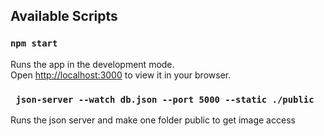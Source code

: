 
## Available Scripts

### `npm start`

Runs the app in the development mode.\
Open [http://localhost:3000](http://localhost:3000) to view it in your browser.


### ` json-server --watch db.json --port 5000 --static ./public`

Runs the json server and make one folder public to get image access
